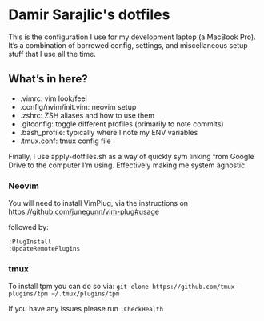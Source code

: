 # Damir Sarajlic's dotfiles

This is the configuration I use for my development laptop (a MacBook Pro). It’s a combination of borrowed config, settings, and miscellaneous setup stuff that I use all the time.

## What’s in here?

* .vimrc: vim look/feel
* .config/nvim/init.vim: neovim setup
* .zshrc: ZSH aliases and how to use them
* .gitconfig: toggle different profiles (primarily to note commits)
* .bash_profile: typically where I note my ENV variables
* .tmux.conf: tmux config file

Finally, I use apply-dotfiles.sh as a way of quickly sym linking from Google Drive to the computer I'm using. Effectively making me system agnostic.

### Neovim

You will need to install VimPlug, via the instructions on
https://github.com/junegunn/vim-plug#usage

followed by:
```
:PlugInstall
:UpdateRemotePlugins
```

### tmux

To install tpm you can do so via: `git clone https://github.com/tmux-plugins/tpm ~/.tmux/plugins/tpm`

If you have any issues please run `:CheckHealth`
